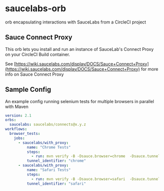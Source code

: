 # saucelabs-orb
orb encapsulating interactions with SauceLabs from a CircleCI project


## Sauce Connect Proxy
This orb lets you install and run an instance of SauceLab's Connect Proxy on your CircleCI Build container.

See [https://wiki.saucelabs.com/display/DOCS/Sauce+Connect+Proxy](https://wiki.saucelabs.com/display/DOCS/Sauce+Connect+Proxy) for more info on Sauce Connect Proxy


## Sample Config
An example config running selenium tests for multiple browsers in parallel with Maven

```yaml
version: 2.1
orbs:
  saucelabs: saucelabs/connects@x.y.z
workflows:
  browser_tests:
    jobs:
      - saucelabs/with_proxy:
          name: "Chrome Tests"
          steps:
            - run: mvn verify -B -Dsauce.browser=chrome  -Dsauce.tunnel="chrome"
          tunnel_identifier: "chrome"
      - saucelabs/with_proxy:
          name: "Safari Tests"
          steps:
            - run: mvn verify -B -Dsauce.browser=safari  -Dsauce.tunnel="safari"
          tunnel_identifier: "safari"
          
```
